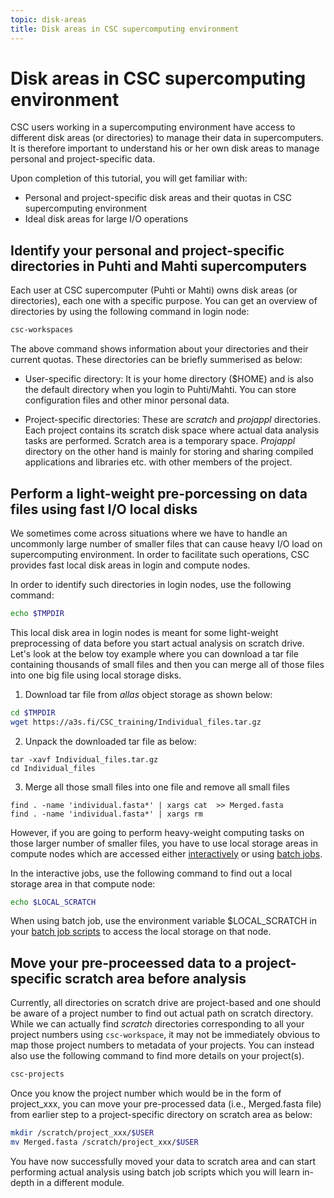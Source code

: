 ```yaml
---
topic: disk-areas
title: Disk areas in CSC supercomputing environment
---
```


# Disk areas in CSC supercomputing environment

CSC users working in a supercomputing environment have access to different disk areas (or directories) to manage their data in supercomputers. It is therefore important to understand his or her own disk areas to manage personal and project-specific data.

Upon completion of this tutorial, you will get familiar with:
- Personal and project-specific disk areas and their quotas in CSC supercomputing environment
- Ideal disk areas for large I/O operations

## Identify your personal and project-specific directories in Puhti and Mahti supercomputers

Each user at CSC supercomputer (Puhti or Mahti) owns disk areas (or directories), each one with a specific purpose. You can get an overview of directories by using the following command in login node:

```bash
csc-workspaces 
```
The above command shows information about your directories and their current quotas. These directories can be briefly summerised as below:

- User-specific directory: It is your home directory ($HOME) and is also the default directory when you login to Puhti/Mahti. You can store configuration files and other minor personal data. 

- Project-specific directories: These are *scratch* and *projappl* directories. Each project contains its scratch disk space where actual data analysis tasks are performed. Scratch area is a temporary space. *Projappl* directory on the other hand is mainly for storing and sharing compiled applications and libraries etc. with other members of the project. 


## Perform a light-weight pre-porcessing on data files using fast I/O local disks

We sometimes come across situations where we have to handle an uncommonly large number of smaller files that can cause heavy I/O load on supercomputing environment. In order to facilitate such operations, CSC provides fast local disk areas in login and compute nodes.

In order to identify such directories in login nodes, use the following command:

```bash
echo $TMPDIR
```
This local disk area in login nodes is meant for some light-weight preprocessing of data before you start actual analysis on scratch drive. Let's look at the below  toy example where you can download a tar file containing thousands of small files and then you can  merge all of those files into one big file using local storage disks.

1. Download tar file from *allas* object storage as shown below:

```bash 
cd $TMPDIR           
wget https://a3s.fi/CSC_training/Individual_files.tar.gz
```
2. Unpack the downloaded tar file as below:

```
tar -xavf Individual_files.tar.gz
cd Individual_files
```
3. Merge all those small files into one file and remove all small files

```
find . -name 'individual.fasta*' | xargs cat  >> Merged.fasta
find . -name 'individual.fasta*' | xargs rm
```

However, if you are going to perform heavy-weight computing tasks on those larger number of smaller files, you have to use local storage areas in compute nodes which are accessed either [interactively](https://docs.csc.fi/computing/running/interactive-usage/) or using [batch jobs](https://docs.csc.fi/computing/running/creating-job-scripts-puhti).

In the interactive jobs, use the following command to find out a local storage area in that compute node:

```bash
echo $LOCAL_SCRATCH 
```
When using batch job, use the environment variable $LOCAL_SCRATCH in your [batch job scripts](https://docs.csc.fi/computing/running/creating-job-scripts-puhti/#local-storage) to access the local storage on that node.

## Move your pre-proceessed data to a project-specific scratch area before analysis

Currently, all directories on scratch drive are project-based and one should be aware of a project number to find out actual path on scratch directory. While we can actually find *scratch* directories corresponding to all your project numbers using `csc-workspace`, it may not be immediately obvious to map those project numbers to metadata of your projects. You can instead also use the following command to find more details on your project(s).

```bash
csc-projects
```

Once you know the project number which would be in the form of project_xxx, you can move your pre-processed data (i.e., Merged.fasta file) from earlier step to a project-specific directory on scratch area as below:

```bash
mkdir /scratch/project_xxx/$USER
mv Merged.fasta /scratch/project_xxx/$USER
```
You have now successfully moved your data to scratch area and can start performing actual analysis using batch job scripts which you will learn in-depth in a different module.

